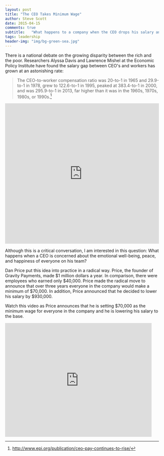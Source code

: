 ```yaml
---
layout: post
title: "The CEO Takes Minimum Wage"
author: Steve Scott
date: 2015-04-15
comments: true
subtitle:   "What happens to a company when the CEO drops his salary and raises his lowest paid employees salaries?"
tags: leadership
header-img: "img/bg-green-sea.jpg"
---
```


There is a national debate on the growing disparity between the rich and the poor.  Researchers Alyssa Davis and Lawrence Mishel at the Economic Policy Institute have found the salary gap between CEO's and workers has grown at an astonishing rate:

> The CEO-to-worker compensation ratio was 20-to-1 in 1965 and 29.9-to-1 in 1978, grew to 122.6-to-1 in 1995, peaked at 383.4-to-1 in 2000, and was 295.9-to-1 in 2013, far higher than it was in the 1960s, 1970s, 1980s, or 1990s.[^1]

<iframe width="100%" height="460" src="http://www.epi.org?p=66017&view=embed&embed_template=charts_v2013_08_21&embed_date=20150415&onp=66041&utm_source=epi_press&utm_medium=chart_embed&utm_campaign=charts_v2" frameborder="0"></iframe>


Although this is a critical conversation, I am interested in this question:  What happens when a CEO is concerned about the emotional well-being, peace, and happiness of everyone on his team?   

Dan Price put this idea into practice in a radical way.  Price, the founder of Gravity Payments, made $1 million dollars a year.  In comparison, there were employees who earned only $40,000.  Price made the radical move to announce that over three years everyone in the company would make a minimum of $70,000.  In addition, Price announced that he decided to  lower his salary by $930,000. 

 Watch this video as Price announces that he is setting $70,000 as the minimum wage for everyone in the company and he is lowering his salary to the base.

<iframe width="480" height="373" frameborder="0" scrolling="no" allowfullscreen="true" marginheight="0" marginwidth="0" id="nyt_video_player" title="New York Times Video - Embed Player" src="http://graphics8.nytimes.com/bcvideo/1.0/iframe/embed.html?videoId=100000003628438&playerType=embed"></iframe>





[^1]:http://www.epi.org/publication/ceo-pay-continues-to-rise/